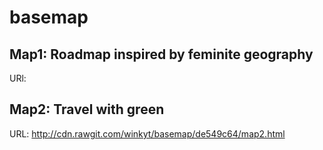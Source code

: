 # basemap
## Map1: Roadmap inspired by feminite geography 
URl:


## Map2: Travel with green
URL: http://cdn.rawgit.com/winkyt/basemap/de549c64/map2.html
